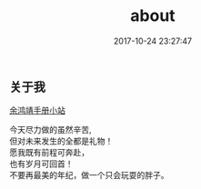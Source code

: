 ﻿---
title: about
date: 2017-10-24 23:27:47
---
## 关于我

[余鸿靖手册小站](https://yuhongjing.github.io/library)

今天尽力做的虽然辛苦,  
但对未来发生的全都是礼物！  
愿我既有前程可奔赴，  
也有岁月可回首！  
不要再最美的年纪，做一个只会玩耍的胖子。  

